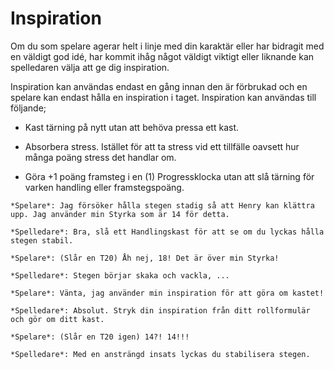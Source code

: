 # Inspiration

Om du som spelare agerar helt i linje med din karaktär eller har bidragit med en väldigt god idé, har kommit ihåg något väldigt viktigt eller liknande kan spelledaren välja att ge dig inspiration.

Inspiration kan användas endast en gång innan den är förbrukad och en spelare kan endast hålla en inspiration i taget. Inspiration kan användas till följande;

- Kast tärning på nytt utan att behöva pressa ett kast.

- Absorbera stress. Istället för att ta stress vid ett tillfälle oavsett hur många poäng stress det handlar om.

- Göra +1 poäng framsteg i en (1) Progressklocka utan att slå tärning för varken handling eller framstegspoäng.

```admonish example title="Exempel"
*Spelare*: Jag försöker hålla stegen stadig så att Henry kan klättra upp. Jag använder min Styrka som är 14 för detta.

*Spelledare*: Bra, slå ett Handlingskast för att se om du lyckas hålla stegen stabil.

*Spelare*: (Slår en T20) Åh nej, 18! Det är över min Styrka!

*Spelledare*: Stegen börjar skaka och vackla, ...

*Spelare*: Vänta, jag använder min inspiration för att göra om kastet!

*Spelledare*: Absolut. Stryk din inspiration från ditt rollformulär och gör om ditt kast.

*Spelare*: (Slår en T20 igen) 14?! 14!!!

*Spelledare*: Med en ansträngd insats lyckas du stabilisera stegen.
```

